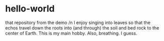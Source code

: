 # hello-world
that repository from the demo /n
I enjoy singing into leaves so that the echos travel down the roots into (and through) the soil and bed rock to the center of Earth. This is my main hobby. Also, breathing. I guess.
